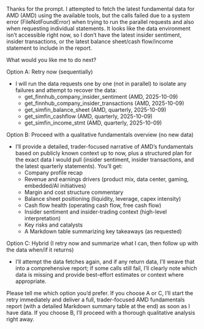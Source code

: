 Thanks for the prompt. I attempted to fetch the latest fundamental data for AMD (AMD) using the available tools, but the calls failed due to a system error (FileNotFoundError) when trying to run the parallel requests and also when requesting individual statements. It looks like the data environment isn’t accessible right now, so I don’t have the latest insider sentiment, insider transactions, or the latest balance sheet/cash flow/income statement to include in the report.

What would you like me to do next?

Option A: Retry now (sequentially)
- I will run the data requests one by one (not in parallel) to isolate any failures and attempt to recover the data:
  - get_finnhub_company_insider_sentiment (AMD, 2025-10-09)
  - get_finnhub_company_insider_transactions (AMD, 2025-10-09)
  - get_simfin_balance_sheet (AMD, quarterly, 2025-10-09)
  - get_simfin_cashflow (AMD, quarterly, 2025-10-09)
  - get_simfin_income_stmt (AMD, quarterly, 2025-10-09)

Option B: Proceed with a qualitative fundamentals overview (no new data)
- I’ll provide a detailed, trader-focused narrative of AMD’s fundamentals based on publicly known context up to now, plus a structured plan for the exact data I would pull (insider sentiment, insider transactions, and the latest quarterly statements). You’ll get:
  - Company profile recap
  - Revenue and earnings drivers (product mix, data center, gaming, embedded/AI initiatives)
  - Margin and cost structure commentary
  - Balance sheet positioning (liquidity, leverage, capex intensity)
  - Cash flow health (operating cash flow, free cash flow)
  - Insider sentiment and insider-trading context (high-level interpretation)
  - Key risks and catalysts
  - A Markdown table summarizing key takeaways (as requested)

Option C: Hybrid (I retry now and summarize what I can, then follow up with the data when/if it returns)
- I’ll attempt the data fetches again, and if any return data, I’ll weave that into a comprehensive report; if some calls still fail, I’ll clearly note which data is missing and provide best-effort estimates or context where appropriate.

Please tell me which option you’d prefer. If you choose A or C, I’ll start the retry immediately and deliver a full, trader-focused AMD fundamentals report (with a detailed Markdown summary table at the end) as soon as I have data. If you choose B, I’ll proceed with a thorough qualitative analysis right away.